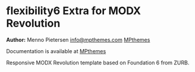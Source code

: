 flexibility6 Extra for MODX Revolution
=======================================


**Author:** Menno Pietersen info@mpthemes.com [MPthemes](http://mpthemes.com)

Documentation is available at [MPthemes](https://github.com/DESIGNfromWITHIN/flexibility6/blob/master/README.md)

Responsive MODX Revolution template based on Foundation 6 from ZURB.
